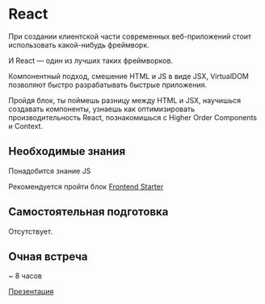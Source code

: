 # React

При создании клиентской части современных веб-приложений стоит использовать какой-нибудь фреймворк.

И React — один из лучших таких фреймворков.

Компонентный подход, смешение HTML и JS в виде JSX, VirtualDOM позволяют быстро разрабатывать быстрые приложения.

Пройдя блок, ты поймешь разницу между HTML и JSX, научишься создавать компоненты, узнаешь как оптимизировать производительность React, познакомишься с Higher Order Components и Context.


## Необходимые знания

Понадобится знание JS

Рекомендуется пройти блок [Frontend Starter](https://github.com/kontur-courses/frontend-starter-tutorial)


## Самостоятельная подготовка

Отсутствует.

## Очная встреча

~ 8 часов

[Презентация](https://kontur-courses.github.io/react)

